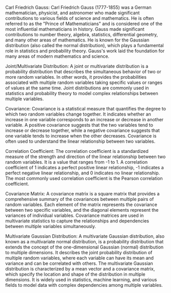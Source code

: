 Carl Friedrich Gauss:
Carl Friedrich Gauss (1777-1855) was a German mathematician, physicist, and astronomer who made significant contributions to various fields of science and mathematics. He is often referred to as the "Prince of Mathematicians" and is considered one of the most influential mathematicians in history. Gauss made significant contributions to number theory, algebra, statistics, differential geometry, and many other areas of mathematics. He is known for the Gaussian distribution (also called the normal distribution), which plays a fundamental role in statistics and probability theory. Gauss's work laid the foundation for many areas of modern mathematics and science.

Joint/Multivariate Distribution:
A joint or multivariate distribution is a probability distribution that describes the simultaneous behavior of two or more random variables. In other words, it provides the probabilities associated with multiple random variables taking specific values or ranges of values at the same time. Joint distributions are commonly used in statistics and probability theory to model complex relationships between multiple variables.

Covariance:
Covariance is a statistical measure that quantifies the degree to which two random variables change together. It indicates whether an increase in one variable corresponds to an increase or decrease in another variable. A positive covariance suggests that the two variables tend to increase or decrease together, while a negative covariance suggests that one variable tends to increase when the other decreases. Covariance is often used to understand the linear relationship between two variables.

Correlation Coefficient:
The correlation coefficient is a standardized measure of the strength and direction of the linear relationship between two random variables. It is a value that ranges from -1 to 1. A correlation coefficient of 1 indicates a perfect positive linear relationship, -1 indicates a perfect negative linear relationship, and 0 indicates no linear relationship. The most commonly used correlation coefficient is the Pearson correlation coefficient.

Covariance Matrix:
A covariance matrix is a square matrix that provides a comprehensive summary of the covariances between multiple pairs of random variables. Each element of the matrix represents the covariance between two specific variables, and the diagonal elements represent the variances of individual variables. Covariance matrices are used in multivariate statistics to capture the relationships and dependencies between multiple variables simultaneously.

Multivariate Gaussian Distribution:
A multivariate Gaussian distribution, also known as a multivariate normal distribution, is a probability distribution that extends the concept of the one-dimensional Gaussian (normal) distribution to multiple dimensions. It describes the joint probability distribution of multiple random variables, where each variable can have its mean and variance and can be correlated with others. The multivariate Gaussian distribution is characterized by a mean vector and a covariance matrix, which specify the location and shape of the distribution in multiple dimensions. It is widely used in statistics, machine learning, and various fields to model data with complex dependencies among multiple variables.